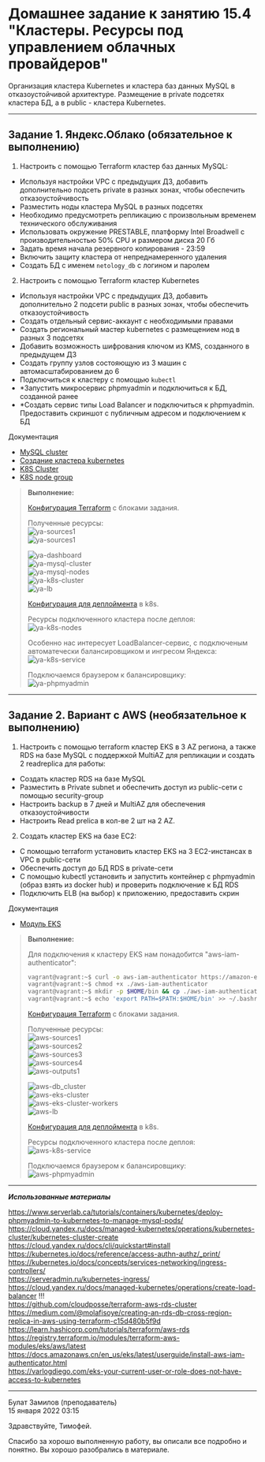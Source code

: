 # Домашнее задание к занятию 15.4 "Кластеры. Ресурсы под управлением облачных провайдеров"

Организация кластера Kubernetes и кластера баз данных MySQL в отказоустойчивой архитектуре.
Размещение в private подсетях кластера БД, а в public - кластера Kubernetes.

---
## Задание 1. Яндекс.Облако (обязательное к выполнению)

1. Настроить с помощью Terraform кластер баз данных MySQL:
- Используя настройки VPC с предыдущих ДЗ, добавить дополнительно подсеть private в разных зонах, чтобы обеспечить отказоустойчивость 
- Разместить ноды кластера MySQL в разных подсетях
- Необходимо предусмотреть репликацию с произвольным временем технического обслуживания
- Использовать окружение PRESTABLE, платформу Intel Broadwell с производительностью 50% CPU и размером диска 20 Гб
- Задать время начала резервного копирования - 23:59
- Включить защиту кластера от непреднамеренного удаления
- Создать БД с именем `netology_db` c логином и паролем

2. Настроить с помощью Terraform кластер Kubernetes
- Используя настройки VPC с предыдущих ДЗ, добавить дополнительно 2 подсети public в разных зонах, чтобы обеспечить отказоустойчивость
- Создать отдельный сервис-аккаунт с необходимыми правами 
- Создать региональный мастер kubernetes с размещением нод в разных 3 подсетях
- Добавить возможность шифрования ключом из KMS, созданного в предыдущем ДЗ
- Создать группу узлов состояющую из 3 машин с автомасштабированием до 6
- Подключиться к кластеру с помощью `kubectl`
- *Запустить микросервис phpmyadmin и подключиться к БД, созданной ранее
- *Создать сервис типы Load Balancer и подключиться к phpmyadmin. Предоставить скриншот с публичным адресом и подключением к БД

Документация
- [MySQL cluster](https://registry.terraform.io/providers/yandex-cloud/yandex/latest/docs/resources/mdb_mysql_cluster)
- [Создание кластера kubernetes](https://cloud.yandex.ru/docs/managed-kubernetes/operations/kubernetes-cluster/kubernetes-cluster-create)
- [K8S Cluster](https://registry.terraform.io/providers/yandex-cloud/yandex/latest/docs/resources/kubernetes_cluster)
- [K8S node group](https://registry.terraform.io/providers/yandex-cloud/yandex/latest/docs/resources/kubernetes_node_group)

> **Выполнение:**    
> 
> [Конфигурация Terraform](yandex-cloud-terraform/) с блоками задания.
>
> Полученные ресурсы:    
> ![ya-sources1](img/ya-sources1.png)    
> ![ya-sources1](img/ya-sources2.png)    
>
> ![ya-dashboard](img/ya-dashboard.png)    
> ![ya-mysql-cluster](img/ya-mysql-cluster.png)    
> ![ya-mysql-nodes](img/ya-mysql-nodes.png)    
> ![ya-k8s-cluster](img/ya-k8s-cluster.png)    
> ![ya-lb](img/ya-lb.png)    
> 
> [Конфигурация для деплоймента](yandex-cloud-terraform/deployment/) в k8s.   
> 
> Ресурсы подключенного кластера после деплоя:    
> ![ya-k8s-nodes](img/ya-k8s-nodes.png)    
>
> Особенно нас интересует LoadBalancer-сервис, с подключеным автоматечески балансировщиком и ингресом Яндекса:    
> ![ya-k8s-service](img/ya-k8s-service.png)    
>
> Подключаемся браузером к балансировщику:    
> ![ya-phpmyadmin](img/ya-phpmyadmin.png)    


--- 


## Задание 2. Вариант с AWS (необязательное к выполнению)

1. Настроить с помощью terraform кластер EKS в 3 AZ региона, а также RDS на базе MySQL с поддержкой MultiAZ для репликации и создать 2 readreplica для работы:
- Создать кластер RDS на базе MySQL
- Разместить в Private subnet и обеспечить доступ из public-сети c помощью security-group
- Настроить backup в 7 дней и MultiAZ для обеспечения отказоустойчивости
- Настроить Read prelica в кол-ве 2 шт на 2 AZ.

2. Создать кластер EKS на базе EC2:
- С помощью terraform установить кластер EKS на 3 EC2-инстансах в VPC в public-сети
- Обеспечить доступ до БД RDS в private-сети
- С помощью kubectl установить и запустить контейнер с phpmyadmin (образ взять из docker hub) и проверить подключение к БД RDS
- Подключить ELB (на выбор) к приложению, предоставить скрин

Документация
- [Модуль EKS](https://learn.hashicorp.com/tutorials/terraform/eks)




> **Выполнение:**    
> 
> Для подключения к кластеру EKS нам понадобится "aws-iam-authenticator":
> ```bash
> vagrant@vagrant:~$ curl -o aws-iam-authenticator https://amazon-eks.s3.cn-north-1.amazonaws.com.cn/1.21.2/2021-07-05/bin/linux/amd64/aws-iam-authenticator
> vagrant@vagrant:~$ chmod +x ./aws-iam-authenticator
> vagrant@vagrant:~$ mkdir -p $HOME/bin && cp ./aws-iam-authenticator $HOME/bin/aws-iam-authenticator && export PATH=$PATH:$HOME/bin
> vagrant@vagrant:~$ echo 'export PATH=$PATH:$HOME/bin' >> ~/.bashrc
> ```
>
> [Конфигурация Terraform](aws-cloud-terraform/) с блоками задания.
>
> Полученные ресурсы:    
> ![aws-sources1](img/aws-sources1.png)    
> ![aws-sources2](img/aws-sources2.png)    
> ![aws-sources3](img/aws-sources3.png)    
> ![aws-sources4](img/aws-sources4.png)    
> ![aws-outputs1](img/aws-outputs1.png)    
>
> ![aws-db_cluster](img/aws-db_cluster.png)    
> ![aws-eks-cluster](img/aws-eks-cluster.png)    
> ![aws-eks-cluster-workers](img/aws-eks-cluster-workers.png)    
> ![aws-lb](img/aws-lb.png)    
> 
> [Конфигурация для деплоймента](aws-cloud-terraform/deployment/) в k8s.   
> 
> Ресурсы подключенного кластера после деплоя:    
> ![aws-k8s-service](img/aws-k8s-service.png)    
>
> Подключаемся браузером к балансировщику:    
> ![aws-phpmyadmin](img/aws-phpmyadmin.png)    


---

***Использованные материалы***

https://www.serverlab.ca/tutorials/containers/kubernetes/deploy-phpmyadmin-to-kubernetes-to-manage-mysql-pods/    
https://cloud.yandex.ru/docs/managed-kubernetes/operations/kubernetes-cluster/kubernetes-cluster-create    
https://cloud.yandex.ru/docs/cli/quickstart#install    
https://kubernetes.io/docs/reference/access-authn-authz/_print/    
https://kubernetes.io/docs/concepts/services-networking/ingress-controllers/    
https://serveradmin.ru/kubernetes-ingress/    
https://cloud.yandex.ru/docs/managed-kubernetes/operations/create-load-balancer !!!    
https://github.com/cloudposse/terraform-aws-rds-cluster    
https://medium.com/@molafisoye/creating-an-rds-db-cross-region-replica-in-aws-using-terraform-c15d480b5f9d    
https://learn.hashicorp.com/tutorials/terraform/aws-rds    
https://registry.terraform.io/modules/terraform-aws-modules/eks/aws/latest    
https://docs.amazonaws.cn/en_us/eks/latest/userguide/install-aws-iam-authenticator.html    
https://varlogdiego.com/eks-your-current-user-or-role-does-not-have-access-to-kubernetes    

---

Булат Замилов (преподаватель)    
15 января 2022 03:15

Здравствуйте, Тимофей.

Спасибо за хорошо выполненную работу, вы описали все подробно и понятно. Вы хорошо разобрались в материале.
